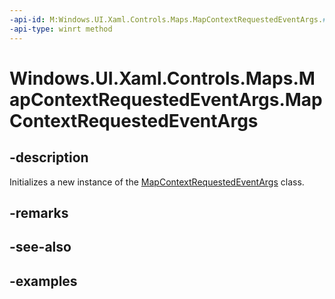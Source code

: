 ```yaml
---
-api-id: M:Windows.UI.Xaml.Controls.Maps.MapContextRequestedEventArgs.#ctor
-api-type: winrt method
---
```


<!-- Method syntax.
public MapContextRequestedEventArgs.MapContextRequestedEventArgs()
-->

# Windows.UI.Xaml.Controls.Maps.MapContextRequestedEventArgs.MapContextRequestedEventArgs


## -description

Initializes a new instance of the [MapContextRequestedEventArgs](mapcontextrequestedeventargs.md) class.

## -remarks

## -see-also

## -examples

